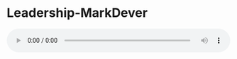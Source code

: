 # Leadership-MarkDever

<audio style="width: 100%;" preload="false" controls controlslist="nodownload"><source src="//cdn.simai.ml/audio/mp3/old/12298.mp3" type="audio/mpeg">Your browser does not support the audio element.</audio>


